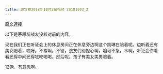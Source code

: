 ```yaml
---
title: 郭文贵2018年10月3日视频 20181003_2
---
```


[原文連接](https://gnews.org/ThreadView/53478309)

以下是茅屎坑战友没校对前的内容。

  现在我们正在听证会上的休息房间正在休息旁边啊这个凯琳在陪着呢。边听着还有美女陪着，哎呀，不累啊，不错，战友们别担心啊，咱可不急。木啊，听证会你看看还得中间还得吃吃喝喝，然后呢，孩子有美女美男陪着。

  12俩，有意思啊。
